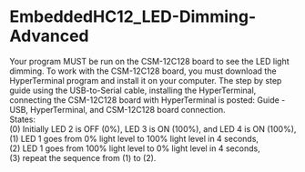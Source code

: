 # EmbeddedHC12_LED-Dimming-Advanced
Your program MUST be run on the CSM-12C128 board to see the LED light dimming. To work with the CSM-12C128 board, you must download the HyperTerminal program and install it on your computer. The step by step guide using the USB-to-Serial cable, installing the HyperTerminal, connecting the CSM-12C128 board with HyperTerminal is posted: Guide - USB, HyperTerminal, and CSM-12C128 board connection.\
States:\
(0) Initially LED 2 is OFF (0%), LED 3 is ON (100%), and LED 4 is ON (100%),\
(1) LED 1 goes from 0% light level to 100% light level in 4 seconds,\
(2) LED 1 goes from 100% light level to 0% light level in 4 seconds,\
(3) repeat the sequence from (1) to (2).
